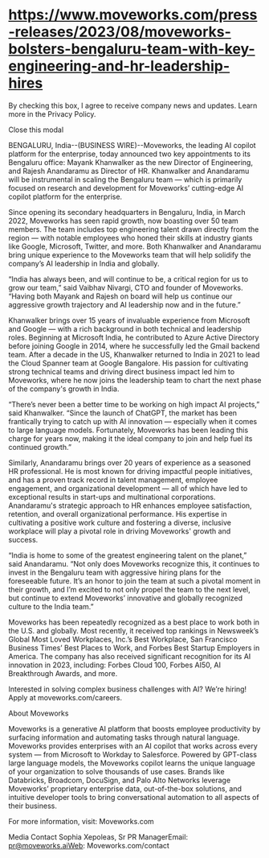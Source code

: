 # https://www.moveworks.com/press-releases/2023/08/moveworks-bolsters-bengaluru-team-with-key-engineering-and-hr-leadership-hires

By checking this box, I agree to receive company news and updates. Learn more in the Privacy Policy.







  Close this modal
  


BENGALURU, India--(BUSINESS WIRE)--Moveworks, the leading AI copilot platform for the enterprise, today announced two key appointments to its Bengaluru office: Mayank Khanwalker as the new Director of Engineering, and Rajesh Anandaramu as Director of HR. Khanwalker and Anandaramu will be instrumental in scaling the Bengaluru team — which is primarily focused on research and development for Moveworks’ cutting-edge AI copilot platform for the enterprise.

Since opening its secondary headquarters in Bengaluru, India, in March 2022, Moveworks has seen rapid growth, now boasting over 50 team members. The team includes top engineering talent drawn directly from the region — with notable employees who honed their skills at industry giants like Google, Microsoft, Twitter, and more. Both Khanwalker and Anandaramu bring unique experience to the Moveworks team that will help solidify the company’s AI leadership in India and globally.

“India has always been, and will continue to be, a critical region for us to grow our team,” said Vaibhav Nivargi, CTO and founder of Moveworks. “Having both Mayank and Rajesh on board will help us continue our aggressive growth trajectory and AI leadership now and in the future.”

Khanwalker brings over 15 years of invaluable experience from Microsoft and Google — with a rich background in both technical and leadership roles. Beginning at Microsoft India, he contributed to Azure Active Directory before joining Google in 2014, where he successfully led the Gmail backend team. After a decade in the US, Khanwalker returned to India in 2021 to lead the Cloud Spanner team at Google Bangalore. His passion for cultivating strong technical teams and driving direct business impact led him to Moveworks, where he now joins the leadership team to chart the next phase of the company's growth in India.

“There’s never been a better time to be working on high impact AI projects,” said Khanwalker. “Since the launch of ChatGPT, the market has been frantically trying to catch up with AI innovation — especially when it comes to large language models. Fortunately, Moveworks has been leading this charge for years now, making it the ideal company to join and help fuel its continued growth.”

Similarly, Anandaramu brings over 20 years of experience as a seasoned HR professional. He is most known for driving impactful people initiatives, and has a proven track record in talent management, employee engagement, and organizational development — all of which have led to exceptional results in start-ups and multinational corporations. Anandaramu's strategic approach to HR enhances employee satisfaction, retention, and overall organizational performance. His expertise in cultivating a positive work culture and fostering a diverse, inclusive workplace will play a pivotal role in driving Moveworks' growth and success.

“India is home to some of the greatest engineering talent on the planet,” said Anandaramu. “Not only does Moveworks recognize this, it continues to invest in the Bengaluru team with aggressive hiring plans for the foreseeable future. It’s an honor to join the team at such a pivotal moment in their growth, and I’m excited to not only propel the team to the next level, but continue to extend Moveworks’ innovative and globally recognized culture to the India team.”

Moveworks has been repeatedly recognized as a best place to work both in the U.S. and globally. Most recently, it received top rankings in Newsweek’s Global Most Loved Workplaces, Inc.’s Best Workplace, San Francisco Business Times’ Best Places to Work, and Forbes Best Startup Employers in America. The company has also received significant recognition for its AI innovation in 2023, including: Forbes Cloud 100, Forbes AI50, AI Breakthrough Awards, and more.

Interested in solving complex business challenges with AI? We’re hiring! Apply at moveworks.com/careers.

About Moveworks

Moveworks is a generative AI platform that boosts employee productivity by surfacing information and automating tasks through natural language. Moveworks provides enterprises with an AI copilot that works across every system — from Microsoft to Workday to Salesforce. Powered by GPT-class large language models, the Moveworks copilot learns the unique language of your organization to solve thousands of use cases. Brands like Databricks, Broadcom, DocuSign, and Palo Alto Networks leverage Moveworks’ proprietary enterprise data, out-of-the-box solutions, and intuitive developer tools to bring conversational automation to all aspects of their business.

For more information, visit: Moveworks.com

Media Contact Sophia Xepoleas, Sr PR ManagerEmail: pr@moveworks.aiWeb: Moveworks.com/contact 

